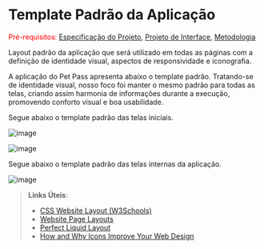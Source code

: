 # Template Padrão da Aplicação

<span style="color:red">Pré-requisitos: <a href="2-Especificação do Projeto.md"> Especificação do Projeto</a></span>, <a href="3-Projeto de Interface.md"> Projeto de Interface</a>, <a href="4-Metodologia.md"> Metodologia</a>

Layout padrão da aplicação que será utilizado em todas as páginas com a definição de identidade visual, aspectos de responsividade e iconografia.

A aplicação do Pet Pass apresenta abaixo o template padrão. Tratando-se de identidade visual, nosso foco foi manter o mesmo padrão para todas as telas, criando assim harmonia de informações durante a execução, promovendo conforto visual e boa usabilidade.

Segue abaixo o template padrão das telas iniciais.

![image](https://user-images.githubusercontent.com/83302547/200139564-7d3b8b38-120d-4733-8929-00d6f17c1849.png)

![image](https://user-images.githubusercontent.com/83302547/200189829-17231e70-52c9-4291-876d-9e62fccf2274.png)


Segue abaixo o template padrão das telas internas da aplicação.

![image](https://user-images.githubusercontent.com/83302547/200189854-577884a3-3fd0-4101-84be-506d9907d628.png)


> **Links Úteis**:
>
> - [CSS Website Layout (W3Schools)](https://www.w3schools.com/css/css_website_layout.asp)
> - [Website Page Layouts](http://www.cellbiol.com/bioinformatics_web_development/chapter-3-your-first-web-page-learning-html-and-css/website-page-layouts/)
> - [Perfect Liquid Layout](https://matthewjamestaylor.com/perfect-liquid-layouts)
> - [How and Why Icons Improve Your Web Design](https://usabilla.com/blog/how-and-why-icons-improve-you-web-design/)
